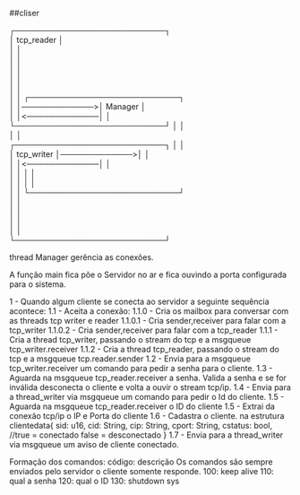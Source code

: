 ##cliser

┌───────────────────────────┐                                              
│       tcp_reader          │                                              
│                           │                                              
│                           │                                              
│                           │                                              
│                           │                                              
│                           │                                              
│                           │              ┌───────────────────────────┐   
│                           │─────────────>│          Manager          │   
│                           │<─────────────│                           │   
└───────────────────────────┘              │                           │   
                                           │                           │   
┌───────────────────────────┐              │                           │   
│       tcp_writer          │─────────────>│                           │   
│                           │<─────────────│                           │   
│                           │              │                           │   
│                           │              │                           │   
│                           │              └───────────────────────────┘   
│                           │                                              
│                           │                                              
│                           │                                              
│                           │                                              
└───────────────────────────┘                                              


 thread Manager gerência as conexões.

A função main fica põe o Servidor no ar e fica ouvindo a porta configurada para o sistema.

1 - Quando algum cliente se conecta ao servidor a seguinte sequência acontece:
1.1 - Aceita a conexão:
1.1.0 - Cria os mailbox para conversar com as threads tcp writer e reader
1.1.0.1 - Cria sender,receiver para falar com a tcp_writer
1.1.0.2 - Cria sender,receiver para falar com a tcp_reader
1.1.1 - Cria a thread tcp_writer, passando o stream do tcp e a msgqueue tcp_writer.receiver
1.1.2 - Cria a thread tcp_reader, passando o stream do tcp e a msgqueue tcp.reader.sender
1.2 - Envia para a  msgqueue tcp_writer.receiver um comando para pedir a senha para o cliente.
1.3 - Aguarda na msgqueue tcp_reader.receiver a senha. Valida a senha e se for inválida desconecta 
      o cliente e volta a ouvir o stream tcp/ip.
1.4 - Envia para a thread_writer via msgqueue um comando para pedir o Id do cliente.
1.5 - Aguarda na msgqueue tcp_reader.receiver o ID do cliente
1.5 - Extrai da conexão tcp/ip o IP e Porta do cliente
1.6 - Cadastra o cliente. na estrutura
      clientedata{
        sid: u16,
        cid: String,
        cip: String,
        cport: String,
        cstatus: bool, //true = conectado false = desconectado
      }
1.7 - Envia para a thread_writer via msgqueue um aviso de cliente conectado.

Formação dos comandos: código: descrição
Os comandos são sempre enviados pelo servidor o cliente somente responde.
100: keep alive
110: qual a senha
120: qual o ID
130: shutdown sys







